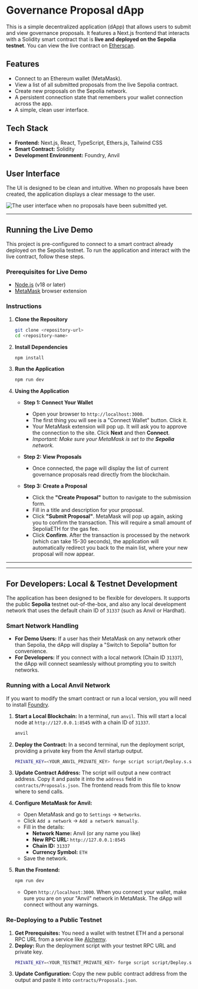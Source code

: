 # Governance Proposal dApp

This is a simple decentralized application (dApp) that allows users to submit and view governance proposals. It features a Next.js frontend that interacts with a Solidity smart contract that is **live and deployed on the Sepolia testnet**. You can view the live contract on [Etherscan](https://sepolia.etherscan.io/address/0xE299dB76392F568EE10291D132d53aC1374d1935).

## Features

- Connect to an Ethereum wallet (MetaMask).
- View a list of all submitted proposals from the live Sepolia contract.
- Create new proposals on the Sepolia network.
- A persistent connection state that remembers your wallet connection across the app.
- A simple, clean user interface.

## Tech Stack

- **Frontend:** Next.js, React, TypeScript, Ethers.js, Tailwind CSS
- **Smart Contract:** Solidity
- **Development Environment:** Foundry, Anvil

## User Interface

The UI is designed to be clean and intuitive. When no proposals have been created, the application displays a clear message to the user.

![The user interface when no proposals have been submitted yet.](<img width="2582" height="714" alt="image" src="https://github.com/user-attachments/assets/2db01e4d-f7b0-401d-8e9f-419f3921568e" />
)

---

## Running the Live Demo

This project is pre-configured to connect to a smart contract already deployed on the Sepolia testnet. To run the application and interact with the live contract, follow these steps.

### Prerequisites for Live Demo

- [Node.js](https://nodejs.org/en/) (v18 or later)
- [MetaMask](https://metamask.io/) browser extension

### Instructions

1.  **Clone the Repository**
    ```bash
    git clone <repository-url>
    cd <repository-name>
    ```

2.  **Install Dependencies**
    ```bash
    npm install
    ```

3.  **Run the Application**
    ```bash
    npm run dev
    ```

4.  **Using the Application**
    - **Step 1: Connect Your Wallet**
      - Open your browser to `http://localhost:3000`.
      - The first thing you will see is a "Connect Wallet" button. Click it.
      - Your MetaMask extension will pop up. It will ask you to approve the connection to the site. Click **Next** and then **Connect**.
      - *Important: Make sure your MetaMask is set to the **Sepolia** network.*

    - **Step 2: View Proposals**
      - Once connected, the page will display the list of current governance proposals read directly from the blockchain.

    - **Step 3: Create a Proposal**
      - Click the **"Create Proposal"** button to navigate to the submission form.
      - Fill in a title and description for your proposal.
      - Click **"Submit Proposal"**. MetaMask will pop up again, asking you to confirm the transaction. This will require a small amount of SepoliaETH for the gas fee.
      - Click **Confirm**. After the transaction is processed by the network (which can take 15-30 seconds), the application will automatically redirect you back to the main list, where your new proposal will now appear.

---

---

## For Developers: Local & Testnet Development

The application has been designed to be flexible for developers. It supports the public **Sepolia** testnet out-of-the-box, and also any local development network that uses the default chain ID of `31337` (such as Anvil or Hardhat).

### Smart Network Handling

- **For Demo Users:** If a user has their MetaMask on any network other than Sepolia, the dApp will display a "Switch to Sepolia" button for convenience.
- **For Developers:** If you connect with a local network (Chain ID `31337`), the dApp will connect seamlessly without prompting you to switch networks.

### Running with a Local Anvil Network

If you want to modify the smart contract or run a local version, you will need to install [Foundry](https://getfoundry.sh/).

1.  **Start a Local Blockchain:** In a terminal, run `anvil`. This will start a local node at `http://127.0.0.1:8545` with a chain ID of `31337`.
    ```bash
    anvil
    ```

2.  **Deploy the Contract:** In a second terminal, run the deployment script, providing a private key from the Anvil startup output.
    ```bash
    PRIVATE_KEY=<YOUR_ANVIL_PRIVATE_KEY> forge script script/Deploy.s.sol --rpc-url http://127.0.0.1:8545 --broadcast
    ```

3.  **Update Contract Address:** The script will output a new contract address. Copy it and paste it into the `address` field in `contracts/Proposals.json`. The frontend reads from this file to know where to send calls.

4.  **Configure MetaMask for Anvil:**
    - Open MetaMask and go to `Settings` -> `Networks`.
    - Click `Add a network` -> `Add a network manually`.
    - Fill in the details:
        - **Network Name:** Anvil (or any name you like)
        - **New RPC URL:** `http://127.0.0.1:8545`
        - **Chain ID:** `31337`
        - **Currency Symbol:** `ETH`
    - Save the network.

5.  **Run the Frontend:**
    ```bash
    npm run dev
    ```
    - Open `http://localhost:3000`. When you connect your wallet, make sure you are on your "Anvil" network in MetaMask. The dApp will connect without any warnings.

### Re-Deploying to a Public Testnet

1.  **Get Prerequisites:** You need a wallet with testnet ETH and a personal RPC URL from a service like [Alchemy](https://www.alchemy.com).
2.  **Deploy:** Run the deployment script with your testnet RPC URL and private key.
    ```bash
    PRIVATE_KEY=<YOUR_TESTNET_PRIVATE_KEY> forge script script/Deploy.s.sol --rpc-url <YOUR_RPC_URL> --broadcast
    ```
3.  **Update Configuration:** Copy the new public contract address from the output and paste it into `contracts/Proposals.json`.
